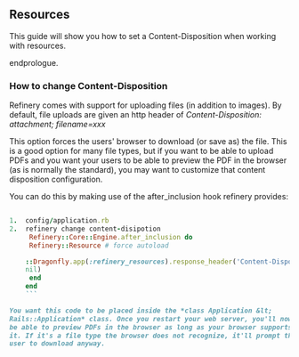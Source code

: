 Resources
---------

This guide will show you how to set a Content-Disposition when working
with resources.

endprologue.

### How to change Content-Disposition

Refinery comes with support for uploading files (in addition to images).
By default, file uploads are given an http header of
*Content-Disposition: attachment; filename=xxx*

This option forces the users' browser to download (or save as) the file.
This is a good option for many file types, but if you want to be able to
upload PDFs and you want your users to be able to preview the PDF in the
browser (as is normally the standard), you may want to customize that
content disposition configuration.

You can do this by making use of the after_inclusion hook refinery
provides:

```ruby

1.  config/application.rb
2.  refinery change content-disipotion
     Refinery::Core::Engine.after_inclusion do
     Refinery::Resource # force autoload

    ::Dragonfly.app(:refinery_resources).response_header('Content-Disposition',
    nil)
     end
    end
    ```

You want this code to be placed inside the *class Application &lt;
Rails::Application* class. Once you restart your web server, you'll now
be able to preview PDFs in the browser as long as your browser supports
it. If it's a file type the browser does not recognize, it'll prompt the
user to download anyway.
